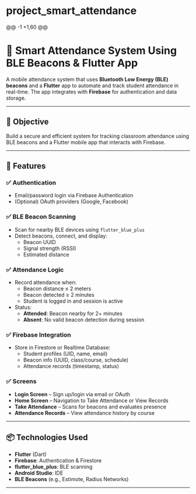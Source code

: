 # project_smart_attendance
@@ -1 +1,60 @@
# 📱 Smart Attendance System Using BLE Beacons & Flutter App

A mobile attendance system that uses **Bluetooth Low Energy (BLE) beacons** and a **Flutter** app to automate and track student attendance in real-time. The app integrates with **Firebase** for authentication and data storage.

---

## 🎯 Objective

Build a secure and efficient system for tracking classroom attendance using BLE beacons and a Flutter mobile app that interacts with Firebase.

---

## 🚀 Features

### ✅ Authentication
- Email/password login via Firebase Authentication
- (Optional) OAuth providers (Google, Facebook)

### ✅ BLE Beacon Scanning
- Scan for nearby BLE devices using `flutter_blue_plus`
- Detect beacons, connect, and display:
  - Beacon UUID
  - Signal strength (RSSI)
  - Estimated distance

### ✅ Attendance Logic
- Record attendance when:
  - Beacon distance ≤ 2 meters
  - Beacon detected ≥ 2 minutes
  - Student is logged in and session is active
- Status:
  - **Attended**: Beacon nearby for 2+ minutes
  - **Absent**: No valid beacon detection during session

### ✅ Firebase Integration
- Store in Firestore or Realtime Database:
  - Student profiles (UID, name, email)
  - Beacon info (UUID, class/course, schedule)
  - Attendance records (timestamp, status)

### ✅ Screens
- **Login Screen** – Sign up/login via email or OAuth
- **Home Screen** – Navigation to Take Attendance or View Records
- **Take Attendance** – Scans for beacons and evaluates presence
- **Attendance Records** – View attendance history by course

---

## 📦 Technologies Used

- **Flutter** (Dart)
- **Firebase**: Authentication & Firestore
- **flutter_blue_plus**: BLE scanning
- **Android Studio**: IDE
- **BLE Beacons** (e.g., Estimote, Radius Networks)

---
